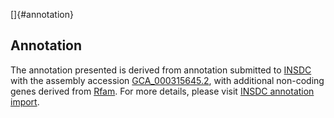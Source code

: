 []{#annotation}

Annotation
----------

The annotation presented is derived from annotation submitted to
[INSDC](http://www.insdc.org) with the assembly accession
[GCA\_000315645.2](http://www.ebi.ac.uk/ena/data/view/GCA_000315645.2),
with additional non-coding genes derived from
[Rfam](http://rfam.xfam.org/). For more details, please visit [INSDC
annotation
import](http://ensemblgenomes.org/info/data/insdc_annotation).
